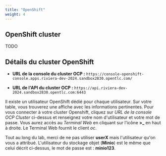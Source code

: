 ```yaml
---
title: "OpenShift"
weight: 4
---
```


## OpenShift cluster

TODO

## Détails du cluster OpenShift

* **URL de la console du cluster OCP :** `https://console-openshift-console.apps.riviera-dev-2024.sandbox2830.opentlc.com/`

* **URL de l'API du cluster OCP :** `https://api.riviera-dev-2024.sandbox2830.opentlc.com:6443`

Il existe un utilisateur OpenShift dédié pour chaque utilisateur.
Sur votre table, vous trouverez une affiche avec les informations pertinentes.
Pour vous connecter à votre cluster Openshift, cliquez sur *URL de la console OCP Cluster* ci-dessus et renseignez votre nom d'utilisateur et votre mot de passe. Vous aurez accès au *Terminal Web* en cliquant sur l'icône **>_** en haut à droite. Le Terminal Web fournit le client *oc*.

Tout au long du lab, merci de ne pas utiliser **userX** mais l'utilisateur qu'on vous a attribué. 
L'utilisateur du stockage objet (**Minio**) est le même que celui décrit ci-dessus, le mot de passe est : **minio123**.